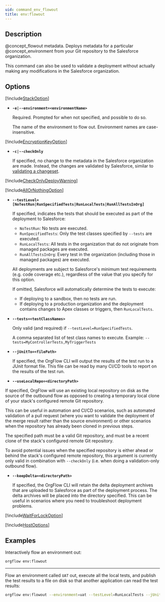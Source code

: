 ```yaml
---
uid: command_env_flowout
title: env:flowout
---
```


## Description

@concept_flowout metadata. Deploys metadata for a particular @concept_environment from your Git repository to the Salesforce organization.

This command can also be used to validate a deployment without actually making any modifications in the Salesforce organization.

## Options

[!include[StackOption](partials/stack-option.md)]

- **`-e|--environment=<environmentName>`**

  Required. Prompted for when not specified, and possible to do so.

  The name of the environment to flow out. Environment names are case-insensitive.

[!include[EncryptionKeyOption](partials/encryption-key-option.md)]

- **`-c|--checkOnly`**

  If specified, no change to the metadata in the Salesforce organization are made. Instead, the changes are validated by Salesforce, similar to [validating a changeset](https://help.salesforce.com/articleView?id=sf.changesets_inbound_test_deploy.htm&type=5).

[!include[CheckOnlyDeployWarning](partials/check-only-deploy-warning.md)]

[!include[AllOrNothingOption](partials/all-or-nothing-option.md)]

- **`--testLevel=[NoTestRun|RunSpecifiedTests|RunLocalTests|RunAllTestsInOrg]`**

  If specified, indicates the tests that should be executed as part of the deployment to Salesforce:
  - `NoTestRun`: No tests are executed.
  - `RunSpecifiedTests`: Only the test classes specified by `--tests` are executed.
  - `RunLocalTests`: All tests in the organization that do not originate from managed packages are executed.
  - `RunAllTestsInOrg`: Every test in the organization (including those in managed packages) are executed.

  All deployments are subject to Salesforce's minimum test requirements (e.g. code coverage etc.), regardless of the value that you specify for this option.

  If omitted, Salesforce will automatically determine the tests to execute:
  - If deploying to a sandbox, then no tests are run.
  - If deploying to a production organization and the deployment contains changes to Apex classes or triggers, then `RunLocalTests`.

- **`--tests=<testClassNames>`**

  Only valid (and required) if `--testLevel=RunSpecifiedTests`.

  A comma separated list of test class names to execute. Example: `--tests=MyControllerTests,MyTriggerTests`

- **`--jUnitTo=<filePath>`**

  If specified, the OrgFlow CLI will output the results of the test run to a JUnit format file. This file can be read by many CI/CD tools to report on the results of the test run.

- **`--useLocalRepo=<directoryPath>`**

If specified, OrgFlow will use an existing local repository on disk as the source of the outbound flow as opposed to creating a temporary local clone of your stack's configured remote Git repository.

 This can be useful in automation and CI/CD scenarios, such as automated validation of a pull request (where you want to validate the deployment of the merge result rather than the source environment) or other scenarios when the repository has already been cloned in previous steps.


  The specified path must be a valid Git repository, and must be a recent clone of the stack's configured remote Git repository.

  To avoid potential issues when the specified repository is either ahead or behind the stack's configured remote repository, this argument is currently only valid in combination with `--checkOnly` (i.e. when doing a validation-only outbound flow).

- **`--keepDelta=<directoryPath>`**

  If specified, the OrgFlow CLI will retain the delta deployment archives that are uploaded to Salesforce as part of the deployment process. The delta archives will be placed into the directory specified. This can be useful in scenarios where you need to troubleshoot deployment problems.

[!include[WaitForLockOption](partials/wait-for-lock-option.md)]

[!include[HostOptions](partials/host-options.md)]

## Examples

Interactively flow an environment out:

```bash
orgflow env:flowout
```

***

Flow an environment called `UAT` out, execute all the local tests, and publish the test results to a file on disk so that another application can read the test results:

```bash
orgflow env:flowout --environment=uat --testLevel=RunLocalTests --jUnitTo="C:\TestResults\MyTestResult.xml"
```
